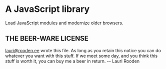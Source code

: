 A JavaScript library
====================

Load JavaScript modules and modernize older browsers.


THE BEER-WARE LICENSE
---------------------

<lauri@rooden.ee> wrote this file. As long as you retain this notice
you can do whatever you want with this stuff. If we meet some day, and
you think this stuff is worth it, you can buy me a beer in return.
-- Lauri Rooden


